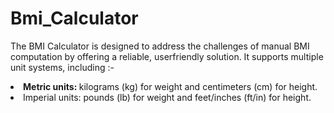 # Bmi_Calculator
The BMI Calculator is designed to address the challenges
of manual BMI computation by offering a reliable, userfriendly solution. It supports multiple unit systems,
including :-
<li>
    <b>Metric units: </b>kilograms (kg) for weight and centimeters (cm) for height.
</li>
<li>
    Imperial units: pounds (lb) for weight and feet/inches (ft/in) for height.
</li>
